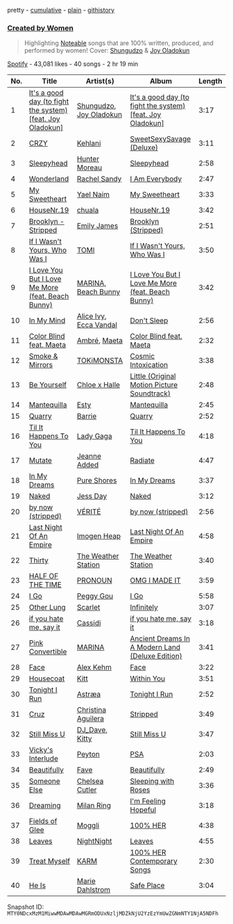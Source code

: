 pretty - [cumulative](/playlists/cumulative/37i9dQZF1DX7JO5vzoPTXR.md) - [plain](/playlists/plain/37i9dQZF1DX7JO5vzoPTXR) - [githistory](https://github.githistory.xyz/mackorone/spotify-playlist-archive/blob/main/playlists/plain/37i9dQZF1DX7JO5vzoPTXR)

### [Created by Women](https://open.spotify.com/playlist/37i9dQZF1DX7JO5vzoPTXR)

> Highlighting <a href="http://noteable.spotify.com">Noteable</a> songs that are 100% written, produced, and performed by women! Cover: <a href="https://open.spotify.com/artist/1zC5fndU0aEvINmBra2M3T?si=572d5da9b65d4ebd">Shungudzo</a> & <a href="https://open.spotify.com/artist/7rrTqtOUOwva4sgTx9C9F9?si=3WljdPUlQymTeB\_eX77roA">Joy Oladokun</a>

[Spotify](https://open.spotify.com/user/spotify) - 43,081 likes - 40 songs - 2 hr 19 min

| No. | Title | Artist(s) | Album | Length |
|---|---|---|---|---|
| 1 | [It's a good day \(to fight the system\) \[feat\. Joy Oladokun\]](https://open.spotify.com/track/4xzCJ65pFTogCfav8IVqSw) | [Shungudzo](https://open.spotify.com/artist/1zC5fndU0aEvINmBra2M3T), [Joy Oladokun](https://open.spotify.com/artist/7rrTqtOUOwva4sgTx9C9F9) | [It's a good day \(to fight the system\) \[feat\. Joy Oladokun\]](https://open.spotify.com/album/2AU0XiCtjQEU55l846nraF) | 3:17 |
| 2 | [CRZY](https://open.spotify.com/track/6Dwtha2FtZFoMEBh5GR2sq) | [Kehlani](https://open.spotify.com/artist/0cGUm45nv7Z6M6qdXYQGTX) | [SweetSexySavage \(Deluxe\)](https://open.spotify.com/album/4B4in9QlrlYWSHlYSRebdC) | 3:11 |
| 3 | [Sleepyhead](https://open.spotify.com/track/47NoCaEOxlLifJ86Pr3hb8) | [Hunter Moreau](https://open.spotify.com/artist/18E7vRs277FpAIZelUzoCQ) | [Sleepyhead](https://open.spotify.com/album/1jefPRHYXgymDYCwHFnqZf) | 2:58 |
| 4 | [Wonderland](https://open.spotify.com/track/22P891aHkxRyvSStsUkYZn) | [Rachel Sandy](https://open.spotify.com/artist/29Y9bN8378sKXJODbwRmhC) | [I Am Everybody](https://open.spotify.com/album/0gxLS8U6BKg3R9wxmQeO1O) | 2:47 |
| 5 | [My Sweetheart](https://open.spotify.com/track/5schlwLwrIpOYFdYysH2rF) | [Yael Naim](https://open.spotify.com/artist/32aFdXARUiqP81SXqIPD4w) | [My Sweetheart](https://open.spotify.com/album/3ai92s3XjgbeJhUdaSjI2J) | 3:33 |
| 6 | [HouseNr.19](https://open.spotify.com/track/2jblZmK2loEOOVokcXjBuk) | [chuala](https://open.spotify.com/artist/5k2dso94XJEWZhPMmKFznI) | [HouseNr.19](https://open.spotify.com/album/7FNO2wifGN6E7Lzmr0GCtF) | 3:42 |
| 7 | [Brooklyn \- Stripped](https://open.spotify.com/track/3goLem0sEOQmKk29FWYx6q) | [Emily James](https://open.spotify.com/artist/7FxEy78P0oIVEVxdaL9npy) | [Brooklyn \(Stripped\)](https://open.spotify.com/album/1mOnHIpwGUAnU1jgbK3Ods) | 2:51 |
| 8 | [If I Wasn't Yours, Who Was I](https://open.spotify.com/track/5IMW5f72HO6Y3Kl2sKKugT) | [TOMI](https://open.spotify.com/artist/4FUg6Smq0DbieQJyg1AwXz) | [If I Wasn't Yours, Who Was I](https://open.spotify.com/album/5ksxBhDntfu8v1iVvMYQ7U) | 3:50 |
| 9 | [I Love You But I Love Me More \(feat\. Beach Bunny\)](https://open.spotify.com/track/6CpeA8nhcJO9zdRsrJwLE8) | [MARINA](https://open.spotify.com/artist/6CwfuxIqcltXDGjfZsMd9A), [Beach Bunny](https://open.spotify.com/artist/2vnB6tuQMaQpORiRdvXF9H) | [I Love You But I Love Me More \(feat\. Beach Bunny\)](https://open.spotify.com/album/1ipdV8VnA9dM2F0ay2zd8R) | 3:42 |
| 10 | [In My Mind](https://open.spotify.com/track/0LpxBbp2ramuTRCuILtN3D) | [Alice Ivy](https://open.spotify.com/artist/5hJy2vZbK50JNuVK6pvVR2), [Ecca Vandal](https://open.spotify.com/artist/0NhKCHTPG7Sz62S3zxV1Cf) | [Don't Sleep](https://open.spotify.com/album/71vXspFj2kT6IQn1IuNpEd) | 2:56 |
| 11 | [Color Blind feat\. Maeta](https://open.spotify.com/track/1xy1xLyD23yCJfkIAE5MVL) | [Ambré](https://open.spotify.com/artist/6gj3sMEZYP6IESIptoXnrP), [Maeta](https://open.spotify.com/artist/2EwyKG76iX4Pp5HhAD6SKO) | [Color Blind feat\. Maeta](https://open.spotify.com/album/4JNxHFtWuku9Yln4EmBNR6) | 2:32 |
| 12 | [Smoke & Mirrors](https://open.spotify.com/track/0Zb19M8DGaIEreIyyFTo5k) | [TOKiMONSTA](https://open.spotify.com/artist/3VwKSHAfgzV1DOHV0aANCI) | [Cosmic Intoxication](https://open.spotify.com/album/1dgeBfSWvjzX7qvpri6rpU) | 3:38 |
| 13 | [Be Yourself](https://open.spotify.com/track/60V16rkc0r73IjVIoyfqg6) | [Chloe x Halle](https://open.spotify.com/artist/0AsThoR4KZSVktALiNcQwW) | [Little \(Original Motion Picture Soundtrack\)](https://open.spotify.com/album/7DzyJnkcECDKAqOdveHY0U) | 2:48 |
| 14 | [Mantequilla](https://open.spotify.com/track/41w5I0tYohtHkqpbNNWcpK) | [Esty](https://open.spotify.com/artist/5GRoRrY3Ug35hVuX3z5Rvq) | [Mantequilla](https://open.spotify.com/album/4NK445aqlt017jEkN9L5Vx) | 2:45 |
| 15 | [Quarry](https://open.spotify.com/track/0G9v9DMNKxWk8w25CWLilK) | [Barrie](https://open.spotify.com/artist/1pHO6SCEw9tuRx0IVMFL0g) | [Quarry](https://open.spotify.com/album/2Z48McZfltPdZbp4dASRdp) | 2:52 |
| 16 | [Til It Happens To You](https://open.spotify.com/track/0bCCGLHflR08UVA6oJJc8I) | [Lady Gaga](https://open.spotify.com/artist/1HY2Jd0NmPuamShAr6KMms) | [Til It Happens To You](https://open.spotify.com/album/00qjYaNSNpQCZHhCpAlH60) | 4:18 |
| 17 | [Mutate](https://open.spotify.com/track/4bsw5Js99AomxvKM0mxEAL) | [Jeanne Added](https://open.spotify.com/artist/5TEGxYftTkeKmLXkZjHNUE) | [Radiate](https://open.spotify.com/album/4SdrMDmAcOBAi1goyDHxO2) | 4:47 |
| 18 | [In My Dreams](https://open.spotify.com/track/0xkJtyc4vuH20Jh2hBP2Cz) | [Pure Shores](https://open.spotify.com/artist/42CdKQR7lo8cgIyufa0DQr) | [In My Dreams](https://open.spotify.com/album/4o5bjgOnRh30EGMBjHSJwZ) | 3:37 |
| 19 | [Naked](https://open.spotify.com/track/5mUt693rCV1aMGHIuMe0pu) | [Jess Day](https://open.spotify.com/artist/5NQljfPqllxB64U0rpCnsk) | [Naked](https://open.spotify.com/album/2NIRrSHvc3qbJ4LWrLAYtJ) | 3:12 |
| 20 | [by now \(stripped\)](https://open.spotify.com/track/6pE1PabJ3R5jYW22RySEZx) | [VÉRITÉ](https://open.spotify.com/artist/1Fr6agZ6iSM5Ynn2k4C8sc) | [by now \(stripped\)](https://open.spotify.com/album/3sfLHJIO5LTv4JFAsOA2q2) | 2:56 |
| 21 | [Last Night Of An Empire](https://open.spotify.com/track/6bR6uomTma9VctWBMOriXs) | [Imogen Heap](https://open.spotify.com/artist/6Xb4ezwoAQC4516kI89nWz) | [Last Night Of An Empire](https://open.spotify.com/album/6iaDKe3btVR5UjR9TuHG7F) | 4:58 |
| 22 | [Thirty](https://open.spotify.com/track/2TQXJmPwCgmIXpAtz9dyCI) | [The Weather Station](https://open.spotify.com/artist/39ZEMGRv3pIYTYKEhr4Abu) | [The Weather Station](https://open.spotify.com/album/31zbZWJ5o51IijJaVjZDOQ) | 3:40 |
| 23 | [HALF OF THE TIME](https://open.spotify.com/track/38fh5440ElzznYTDvsWYPm) | [PRONOUN](https://open.spotify.com/artist/08q2kFjr9p4cJqTGU9xJgg) | [OMG I MADE IT](https://open.spotify.com/album/64gy701OWZ7JiZiuzDVvmp) | 3:59 |
| 24 | [I Go](https://open.spotify.com/track/1S3wM42IWR5DDukmZo8GwV) | [Peggy Gou](https://open.spotify.com/artist/2mLA48B366zkELXYx7hcDN) | [I Go](https://open.spotify.com/album/6BaEmgJe4ryoOHQa3BI9dz) | 5:58 |
| 25 | [Other Lung](https://open.spotify.com/track/409P8wlIlEFnUCGC1lGOiU) | [Scarlet](https://open.spotify.com/artist/5MGyYULm3aN4mlLhMy45RW) | [Infinitely](https://open.spotify.com/album/2DqCC5lZKGxzQY80YCKdRA) | 3:07 |
| 26 | [if you hate me, say it](https://open.spotify.com/track/5fY07Uq0bLdEKIolWaNjpO) | [Cassidi](https://open.spotify.com/artist/3hHnYAexHQ3wYGYno6LArK) | [if you hate me, say it](https://open.spotify.com/album/3SuFmwD5seyB2fgzvJGg8r) | 3:18 |
| 27 | [Pink Convertible](https://open.spotify.com/track/20axrgBlxsVZ5m1otNOvC1) | [MARINA](https://open.spotify.com/artist/6CwfuxIqcltXDGjfZsMd9A) | [Ancient Dreams In A Modern Land \(Deluxe Edition\)](https://open.spotify.com/album/6NlDNvgAkT6noaBECDxS2d) | 3:41 |
| 28 | [Face](https://open.spotify.com/track/4adUFO0GaeoZfdhdtj9RNZ) | [Alex Kehm](https://open.spotify.com/artist/13B2InTOzB64KSklQRZRmU) | [Face](https://open.spotify.com/album/3zzOvx0cCLS6z2M2iKj57F) | 3:22 |
| 29 | [Housecoat](https://open.spotify.com/track/5v8wauJ28eMhgG4reUeibx) | [Kitt](https://open.spotify.com/artist/1hsAuVzLaC3fM5xk2PpdSy) | [Within You](https://open.spotify.com/album/3PE8MM27TT5NJ0HNp6BXaC) | 3:51 |
| 30 | [Tonight I Run](https://open.spotify.com/track/7GXJdtlBmmuiatvyqb1KfT) | [Astræa](https://open.spotify.com/artist/799p2CSGw9GjO2X5pAB3ZH) | [Tonight I Run](https://open.spotify.com/album/6CJKepsMlrhKIsXVFIv09l) | 2:52 |
| 31 | [Cruz](https://open.spotify.com/track/0yDr111P0vlLbUPyCJWgu6) | [Christina Aguilera](https://open.spotify.com/artist/1l7ZsJRRS8wlW3WfJfPfNS) | [Stripped](https://open.spotify.com/album/2USigX9DhGuAini71XZEEK) | 3:49 |
| 32 | [Still Miss U](https://open.spotify.com/track/3C3rtf7n8TNyUarr5fnRMW) | [DJ\_Dave](https://open.spotify.com/artist/78ZgfyDjF59qBIWrGHRdme), [Kitty](https://open.spotify.com/artist/6YMeCrTjUKwsXh9yhQJjEV) | [Still Miss U](https://open.spotify.com/album/6Twb7nEWGMHnKHB4RKIHNu) | 3:47 |
| 33 | [Vicky's Interlude](https://open.spotify.com/track/5OVnd0cd8eyR5K3PC0Ief7) | [Peyton](https://open.spotify.com/artist/0uIVCKSl2eNhWQ1yXxO5xV) | [PSA](https://open.spotify.com/album/2OoqDzMuwntWWnJb7JmYwb) | 2:03 |
| 34 | [Beautifully](https://open.spotify.com/track/7mFrwc86C3vZKobwpK0jdH) | [Fave](https://open.spotify.com/artist/4wAqlYtTaaHELEgyCh9KjG) | [Beautifully](https://open.spotify.com/album/2jE8QxForZdlDrQjazefhx) | 2:49 |
| 35 | [Someone Else](https://open.spotify.com/track/1AbgfhiQoqIXWGSCRNETSg) | [Chelsea Cutler](https://open.spotify.com/artist/5JMLG56F1X5mFmWNmS0iAp) | [Sleeping with Roses](https://open.spotify.com/album/0ZJuaVZMvpdrlYnKHhvfRq) | 3:36 |
| 36 | [Dreaming](https://open.spotify.com/track/1bdcogn7ZNXhXl86hOymsL) | [Milan Ring](https://open.spotify.com/artist/3byro7ByLeWjNoWLAfiq0b) | [I'm Feeling Hopeful](https://open.spotify.com/album/2CNatNsNZUkdSeJ7BxLNOI) | 3:18 |
| 37 | [Fields of Glee](https://open.spotify.com/track/1aGwJWObmyk1agZ599ebBS) | [Moggli](https://open.spotify.com/artist/6rSumQEw4qDixhkgND4JCv) | [100% HER](https://open.spotify.com/album/4c8qCznUZNz4H5xoYrdA0B) | 4:38 |
| 38 | [Leaves](https://open.spotify.com/track/65YwNd6BtyQtoBMHDcWFXH) | [NightNight](https://open.spotify.com/artist/57aPmHVR3ivBoWpcbkTv85) | [Leaves](https://open.spotify.com/album/2FmnCBCReSQbWl49lXJslv) | 4:55 |
| 39 | [Treat Myself](https://open.spotify.com/track/1SgMozUBccEqHAa7TOLdJ2) | [KARM](https://open.spotify.com/artist/7sKWbE4unHC9p9210mq9aa) | [100% HER Contemporary Songs](https://open.spotify.com/album/3dhsJaOxFtezDOVzPoLRkY) | 2:30 |
| 40 | [He Is](https://open.spotify.com/track/7HnxsWJeLTrtBHFTJfdLWA) | [Marie Dahlstrom](https://open.spotify.com/artist/49NfOTfSPhrb0sJBVYS1iM) | [Safe Place](https://open.spotify.com/album/5wSbxRSTblLMiq9tgHQrXv) | 3:04 |

Snapshot ID: `MTY0NDcxMzM1MiwwMDAwMDAwMGRmODUxNzljMDZkNjU2YzEzYmUwZGNmNTY1NjA5NDFh`